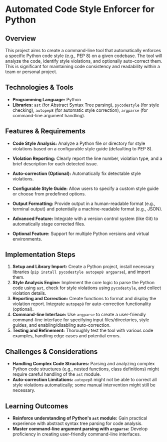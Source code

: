 # Automated Code Style Enforcer for Python

## Overview

This project aims to create a command-line tool that automatically enforces a specific Python code style (e.g., PEP 8) on a given codebase. The tool will analyze the code, identify style violations, and optionally auto-correct them.  This is significant for maintaining code consistency and readability within a team or personal project.

## Technologies & Tools

- **Programming Language:** Python
- **Libraries:** `ast` (for Abstract Syntax Tree parsing), `pycodestyle` (for style checking), `autopep8` (for automatic style correction), `argparse` (for command-line argument handling).

## Features & Requirements

- **Code Style Analysis:** Analyze a Python file or directory for style violations based on a configurable style guide (defaulting to PEP 8).
- **Violation Reporting:**  Clearly report the line number, violation type, and a brief description for each detected issue.
- **Auto-correction (Optional):**  Automatically fix detectable style violations.
- **Configurable Style Guide:** Allow users to specify a custom style guide or choose from predefined options.
- **Output Formatting:** Provide output in a human-readable format (e.g., terminal output) and potentially a machine-readable format (e.g., JSON).

- **Advanced Feature:** Integrate with a version control system (like Git) to automatically stage corrected files.
- **Optional Feature:**  Support for multiple Python versions and virtual environments.


## Implementation Steps

1. **Setup and Library Import:** Create a Python project, install necessary libraries (`pip install pycodestyle autopep8 argparse`), and import them.
2. **Style Analysis Engine:** Implement the core logic to parse the Python code using `ast`, check for style violations using `pycodestyle`, and collect violation details.
3. **Reporting and Correction:** Create functions to format and display the violation report. Integrate `autopep8` for auto-correction functionality (optional).
4. **Command-line Interface:** Use `argparse` to create a user-friendly command-line interface for specifying input files/directories, style guides, and enabling/disabling auto-correction.
5. **Testing and Refinement:** Thoroughly test the tool with various code examples, handling edge cases and potential errors.


## Challenges & Considerations

- **Handling Complex Code Structures:**  Parsing and analyzing complex Python code structures (e.g., nested functions, class definitions) might require careful handling of the `ast` module.
- **Auto-correction Limitations:**  `autopep8` might not be able to correct all style violations automatically; some manual intervention might still be necessary.


## Learning Outcomes

- **Reinforce understanding of Python's `ast` module:** Gain practical experience with abstract syntax tree parsing for code analysis.
- **Master command-line argument parsing with `argparse`:** Develop proficiency in creating user-friendly command-line interfaces.

